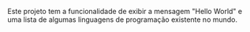 Este projeto tem a funcionalidade de exibir a mensagem "Hello World" e uma lista de algumas linguagens de programação existente no mundo.
